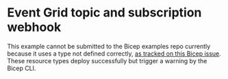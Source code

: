 # Event Grid topic and subscription webhook

This example cannot be submitted to the Bicep examples repo currently because it uses a type not defined correctly, [as tracked on this Bicep issue](https://github.com/Azure/bicep/issues/784). These resource types deploy successfully but trigger a warning by the Bicep CLI.
